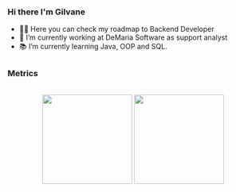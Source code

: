 ### Hi there I'm Gilvane

- 👨‍💻 Here you can check my roadmap to Backend Developer
- 🔭 I’m currently working at DeMaria Software as support analyst
- 📚 I’m currently learning Java, OOP and SQL.


##
<h3>Metrics</h3>
<br>
<div align="center">
<img height="180em" src="https://github-readme-stats.vercel.app/api?username=gilvaneamaro&show_icons=true&theme=dracula"/>
<img height="180em" src="https://github-readme-stats.vercel.app/api/top-langs/?username=gilvaneamaro&layout=compact&langs=compact&langs_count=168&theme=dracula"/>
</div>


